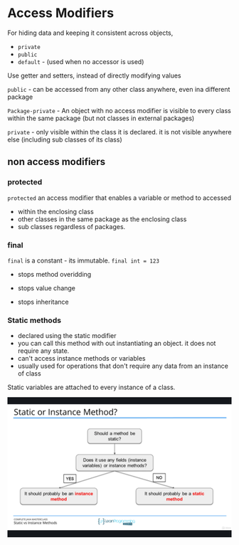 # Access Modifiers

For hiding data and keeping it consistent across objects,

- `private`
- `public`
- `default` - (used when no accessor is used)

Use getter and setters, instead of directly modifying values

`public` - can be accessed from any other class anywhere, even ina different package

`Package-private` - An object with no access modifier is visible to every class within the same package (but not classes in external packages)

`private` - only visible within the class it is declared. it is not visible anywhere else (including sub classes of its class)

## non access modifiers

### protected

`protected` an access modifier that enables a variable or method to accessed 
* within the enclosing class
* other classes in the same package as the enclosing class
* sub classes regardless of packages.  

### final 

 `final` is a constant - its immutable.
  `final int = 123`

  - stops method overidding

  - stops value change

  - stops inheritance 

### Static methods

- declared using the static modifier
- you can call this method with out instantiating an object. it does not require any state.
- can't access instance methods or variables 
- usually used for operations that don't require any data from an instance of class

Static variables are attached to every instance of a class.

![](static-or-instance.png) 
